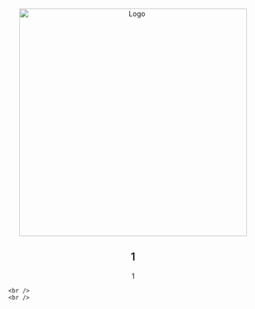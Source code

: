<br />
<p align="center">
  <a href="https://bilibili.com" target="blank">
    <img src="https://avatars.githubusercontent.com/u/183501004?v=4" alt="Logo" width="460" height="460">
  </a>
  <h2 align="center" style="font-weight: 600">1</h2>

  <p align="center">
1
    <br />

    <br />
    <br />
  </p>
</p>
